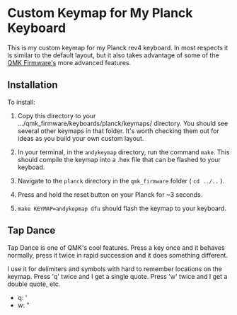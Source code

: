 # Custom Keymap for My Planck Keyboard

This is my custom keymap for my Planck rev4 keyboard. In most respects it is similar to the default layout, but it also takes advantage of some of the [QMK Firmware's](https://github.com/jackhumbert/qmk_firmware) more advanced features.

## Installation

To install:

1. Copy this directory to your .../qmk_firmware/keyboards/planck/keymaps/ directory. You should see several other keymaps in that folder. It's worth checking them out for ideas as you build your own custom layout.
2. In your terminal, in the `andykeymap` directory, run the command `make`. This should compile the keymap into a .hex file that can be flashed to your keyboad.

3. Navigate to the `planck` directory in the `qmk_firmware` folder ( `cd ../..` ).

3. Press and hold the reset button on your Planck for ~3 seconds.

4. `make KEYMAP=andykepmap dfu` should flash the keymap to your keyboard.

## Tap Dance

Tap Dance is one of QMK's cool features. Press a key once and it behaves normally, press it twice in rapid succession and it does something different. 

I use it for delimiters and symbols with hard to remember locations on the keymap. Press 'q' twice and I get a single quote. Press 'w' twice and I get a double quote, etc.

- q: '
- w: "


